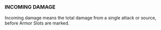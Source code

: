 ### INCOMING DAMAGE
Incoming damage means the total damage from a single attack or source, before Armor Slots are marked.  